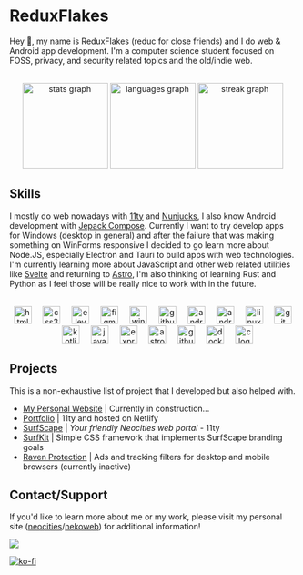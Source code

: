 # ReduxFlakes

Hey 👋, my name is ReduxFlakes (reduc for close friends) and I do web & Android app development. I'm a computer science student focused on FOSS, privacy, and security related topics and the old/indie web.


<br clear="both">

<div align="center">
  <img src="https://github-readme-stats.vercel.app/api?username=reduxflakes&hide_title=false&hide_rank=false&show_icons=true&include_all_commits=true&count_private=true&disable_animations=false&theme=dracula&locale=en&hide_border=false&order=1" height="150" alt="stats graph"  />
  <img src="https://github-readme-stats.vercel.app/api/top-langs?username=reduxflakes&locale=en&hide_title=false&layout=compact&card_width=320&langs_count=5&theme=dracula&hide_border=false&order=2" height="150" alt="languages graph"  />
  <img src="https://streak-stats.demolab.com?user=reduxflakes&locale=en&mode=daily&theme=dracula&hide_border=false&border_radius=5&order=3" height="150" alt="streak graph"  />
</div>

## Skills

I mostly do web nowadays with [11ty](https://www.11ty.dev/) and [Nunjucks](https://mozilla.github.io/nunjucks/), I also know Android development with [Jepack Compose](https://developer.android.com/develop/ui/compose). Currently I want to try develop apps for Windows (desktop in general) and after the failure that was making something on WinForms responsive I decided to go learn more about Node.JS, especially Electron and Tauri to build apps with web technologies.
I'm currently learning more about JavaScript and other web related utilities like [Svelte](https://svelte.dev/) and returning to [Astro](https://astro.build/), I'm also thinking of learning Rust and Python as I feel those will be really nice to work with in the future.

<br clear="both">

<div align="center">
  <img src="https://img.shields.io/badge/HTML5-E34F26?logo=html5&logoColor=white&style=for-the-badge" height="31" alt="html5 logo"  />
  <img width="12" />
  <img src="https://img.shields.io/badge/CSS3-1572B6?logo=css3&logoColor=white&style=for-the-badge" height="31" alt="css3 logo"  />
  <img width="12" />
  <img src="https://img.shields.io/badge/Eleventy-000000?logo=eleventy&logoColor=white&style=for-the-badge" height="31" alt="eleventy logo"  />
  <img width="12" />
  <img src="https://img.shields.io/badge/Figma-F24E1E?logo=figma&logoColor=white&style=for-the-badge" height="31" alt="figma logo"  />
  <img width="12" />
  <img src="https://img.shields.io/badge/Windows-0078D6?logo=windows&logoColor=white&style=for-the-badge" height="31" alt="windows8 logo"  />
  <img width="12" />
  <img src="https://img.shields.io/badge/GitHub-181717?logo=github&logoColor=white&style=for-the-badge" height="31" alt="github logo"  />
  <img width="12" />
  <img src="https://img.shields.io/badge/Android-3DDC84?logo=android&logoColor=black&style=for-the-badge" height="31" alt="android logo"  />
  <img width="12" />
  <img src="https://img.shields.io/badge/Android Studio-3DDC84?logo=androidstudio&logoColor=black&style=for-the-badge" height="31" alt="androidstudio logo"  />
  <img width="12" />
  <img src="https://img.shields.io/badge/Linux-FCC624?logo=linux&logoColor=black&style=for-the-badge" height="31" alt="linux logo"  />
  <img width="12" />
  <img src="https://img.shields.io/badge/Git-F05032?logo=git&logoColor=white&style=for-the-badge" height="31" alt="git logo"  />
  <img width="12" />
  <img src="https://img.shields.io/badge/Kotlin-7F52FF?logo=kotlin&logoColor=white&style=for-the-badge" height="31" alt="kotlin logo"  />
  <img width="12" />
  <img src="https://img.shields.io/badge/JavaScript-F7DF1E?logo=javascript&logoColor=black&style=for-the-badge" height="31" alt="javascript logo"  />
  <img width="12" />
  <img src="https://img.shields.io/badge/Express-000000?logo=express&logoColor=white&style=for-the-badge" height="31" alt="express logo"  />
  <img width="12" />
  <img src="https://img.shields.io/badge/Astro-FF5D01?logo=astro&logoColor=black&style=for-the-badge" height="31" alt="astro logo"  />
  <img width="12" />
  <img src="https://img.shields.io/badge/GitHub Actions-2088FF?logo=githubactions&logoColor=white&style=for-the-badge" height="31" alt="githubactions logo"  />
  <img width="12" />
  <img src="https://img.shields.io/badge/Docker-2496ED?logo=docker&logoColor=white&style=for-the-badge" height="31" alt="docker logo"  />
  <img width="12" />
  <img src="https://img.shields.io/badge/C-A8B9CC?logo=c&logoColor=black&style=for-the-badge" height="31" alt="c logo"  />
</div>

## Projects

This is a non-exhaustive list of project that I developed but also helped with.

- [My Personal Website](https://reduxflakes.neocities.org) | Currently in construction...
- [Portfolio](https://github.com/ReduxFlakes/portfolio) | 11ty and hosted on Netlify
- [SurfScape](https://github.com/SurfScape) | _Your friendly Neocities web portal_ - 11ty
- [SurfKit](https://github.com/SurfScape/surfkit) | Simple CSS framework that implements SurfScape branding goals
- [Raven Protection](https://codeberg.org/ReduxFlakes/raven-protection) | Ads and tracking filters for desktop and mobile browsers (currently inactive)

## Contact/Support

If you'd like to learn more about me or my work, please visit my personal site ([neocities](https://reduxflakes.neocities.org)/[nekoweb](https://reduxflakes.nekoweb.org)) for additional information!

<div align="left">
  <img src="https://profile-counter.glitch.me/reduxflakes/count.svg?"  />
</div>

[![ko-fi](https://ko-fi.com/img/githubbutton_sm.svg)](https://ko-fi.com/K3K519YBGW)


